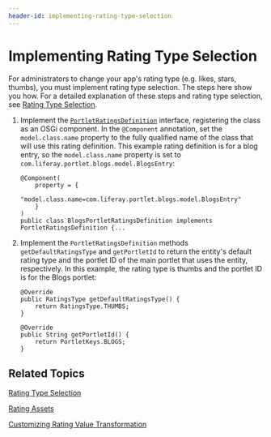 ```yaml
---
header-id: implementing-rating-type-selection
---
```


# Implementing Rating Type Selection

For administrators to change your app's rating type (e.g. likes, stars, thumbs), 
you must implement rating type selection. The steps here show you how. For a 
detailed explanation of these steps and rating type selection, see 
[Rating Type Selection](/develop/tutorials/-/knowledge_base/7-2/social-api#rating-type-selection). 

1.  Implement the 
    [`PortletRatingsDefinition`](@platform-ref@/7.2-latest/javadocs/portal-kernel/com/liferay/ratings/kernel/definition/PortletRatingsDefinition.html) 
    interface, registering the class as an OSGi component. In the `@Component` 
    annotation, set the `model.class.name` property to the fully qualified name 
    of the class that will use this rating definition. This example rating 
    definition is for a blog entry, so the `model.class.name` property is set to 
    `com.liferay.portlet.blogs.model.BlogsEntry`: 

        @Component(
            property = {
                "model.class.name=com.liferay.portlet.blogs.model.BlogsEntry"
            }
        )
        public class BlogsPortletRatingsDefinition implements PortletRatingsDefinition {...

2.  Implement the `PortletRatingsDefinition` methods `getDefaultRatingsType` and 
    `getPortletId` to return the entity's default rating type and the portlet ID 
    of the main portlet that uses the entity, respectively. In this example, the 
    rating type is thumbs and the portlet ID is for the Blogs portlet: 

        @Override
        public RatingsType getDefaultRatingsType() {
            return RatingsType.THUMBS;
        }

        @Override
        public String getPortletId() {
            return PortletKeys.BLOGS;
        }

## Related Topics

[Rating Type Selection](/develop/tutorials/-/knowledge_base/7-2/social-api#rating-type-selection)

[Rating Assets](/develop/tutorials/-/knowledge_base/7-2/rating-assets)

[Customizing Rating Value Transformation](/develop/tutorials/-/knowledge_base/7-2/customizing-rating-value-transformation)
